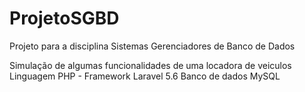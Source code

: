 # ProjetoSGBD
Projeto para a disciplina Sistemas Gerenciadores de Banco de Dados

Simulação de algumas funcionalidades de uma locadora de veiculos
Linguagem PHP - Framework Laravel 5.6
Banco de dados MySQL
